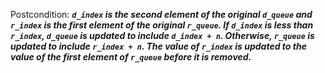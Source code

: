 Postcondition: ***`d_index` is the second element of the original `d_queue` and `r_index` is the first element of the original `r_queue`. If `d_index` is less than `r_index`, `d_queue` is updated to include `d_index + n`. Otherwise, `r_queue` is updated to include `r_index + n`. The value of `r_index` is updated to the value of the first element of `r_queue` before it is removed.***